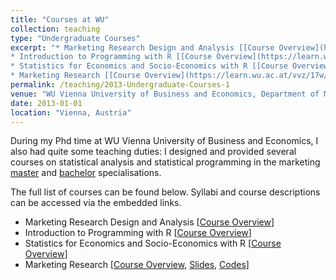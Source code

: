 ```yaml
---
title: "Courses at WU"
collection: teaching
type: "Undergraduate Courses"
excerpt: "* Marketing Research Design and Analysis [[Course Overview](https://learn.wu.ac.at/vvz/17s/5308)]
* Introduction to Programming with R [[Course Overview](https://learn.wu.ac.at/vvz/17s/5308)]
* Statistics for Economics and Socio-Economics with R [[Course Overview](https://learn.wu.ac.at/vvz/16s/4992)]
* Marketing Research [[Course Overview](https://learn.wu.ac.at/vvz/17w/0063), [Slides](https://github.com/kagruber2412/Marketing_Research/tree/master/Slides), [Codes](https://github.com/kagruber2412/Marketing_Research)]"
permalink: /teaching/2013-Undergraduate-Courses-1
venue: "WU Vienna University of Business and Economics, Department of Marketing"
date: 2013-01-01
location: "Vienna, Austria"
---
```


During my Phd time at WU Vienna University of Business and Economics, I also had quite some teaching duties: I designed and provided several courses on statistical analysis and statistical programming in the marketing [master](https://www.wu.ac.at/en/marketing/teaching/master-program/) and [bachelor](https://www.wu.ac.at/en/marketing/teaching/sbwls/) specialisations.
<p style="margin:0;line-height:0;height:0"></p>
The full list of courses can be found below. Syllabi and course descriptions can be accessed via the embedded links.

* Marketing Research Design and Analysis [[Course Overview](https://learn.wu.ac.at/vvz/17s/5308)]
* Introduction to Programming with R [[Course Overview](https://learn.wu.ac.at/vvz/17s/5308)]
* Statistics for Economics and Socio-Economics with R [[Course Overview](https://learn.wu.ac.at/vvz/16s/4992)]
* Marketing Research [[Course Overview](https://learn.wu.ac.at/vvz/17w/0063), [Slides](https://github.com/kagruber2412/Marketing_Research/tree/master/Slides), [Codes](https://github.com/kagruber2412/Marketing_Research)]
